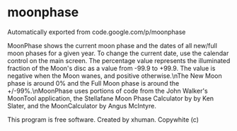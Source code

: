 # moonphase
Automatically exported from code.google.com/p/moonphase

MoonPhase shows the current moon phase and the dates of all new/full moon phases for a given year.
To change the current date, use the calendar control on the main screen.
The percentage value represents the illuminated fraction of the Moon\'s disc as a value from -99.9 to +99.9. The value is negative when the Moon wanes, and positive otherwise.\nThe New Moon phase is around 0% and the Full Moon phase is around the +/-99%.\nMoonPhase uses portions of code from the John Walker\'s MoonTool application, the Stellafane Moon Phase Calculator by by Ken Slater, and the MoonCalculator by Angus McIntyre.

This program is free software.
Created by xhuman. Copywhite (c) 
